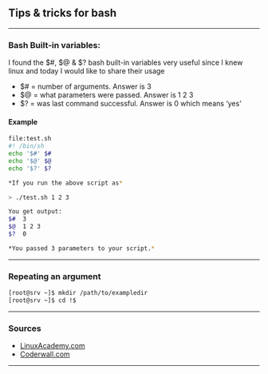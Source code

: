 ## Tips & tricks for bash 
------
### Bash Built-in variables:
I found the $#, $@ & $? bash built-in variables very useful since I knew linux and today I would like to share their usage

* $# = number of arguments. Answer is 3
* $@ = what parameters were passed. Answer is 1 2 3
* $? = was last command successful. Answer is 0 which means ‘yes’
#### Example
```bash
file:test.sh
#! /bin/sh
echo '$#' $#
echo '$@' $@
echo '$?' $?

*If you run the above script as*

> ./test.sh 1 2 3

You get output:
$#  3
$@  1 2 3
$?  0

*You passed 3 parameters to your script.*
```
------
### Repeating an argument
```bash
[root@srv ~]$ mkdir /path/to/exampledir
[root@srv ~]$ cd !$
```
------
### Sources
* [LinuxAcademy.com](https://linuxacademy.com/blog/linux/tutorial-the-best-tips-tricks-for-bash-explained/)
* [Coderwall.com](https://coderwall.com/p/85jnpq/bash-built-in-variables)
------
